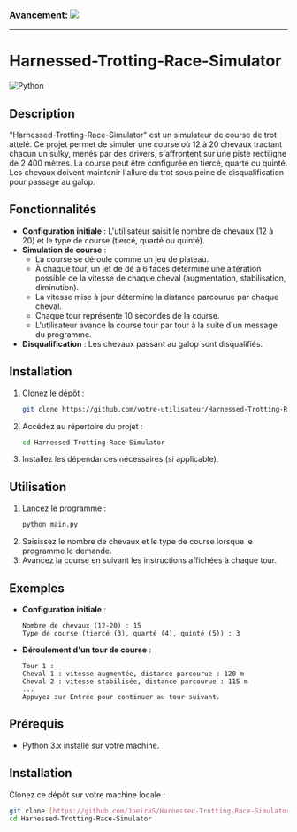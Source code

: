 ### **Avancement:** ![](https://geps.dev/progress/5)
___

# Harnessed-Trotting-Race-Simulator

![Python](https://img.shields.io/badge/python-3670A0?style=for-the-badge&logo=python&logoColor=ffdd54)

## Description

"Harnessed-Trotting-Race-Simulator" est un simulateur de course de trot attelé. Ce projet permet de simuler une course où 12 à 20 chevaux tractant chacun un sulky, menés par des drivers, s'affrontent sur une piste rectiligne de 2 400 mètres. La course peut être configurée en tiercé, quarté ou quinté. Les chevaux doivent maintenir l'allure du trot sous peine de disqualification pour passage au galop.

## Fonctionnalités

- **Configuration initiale** : L'utilisateur saisit le nombre de chevaux (12 à 20) et le type de course (tiercé, quarté ou quinté).
- **Simulation de course** : 
  - La course se déroule comme un jeu de plateau.
  - À chaque tour, un jet de dé à 6 faces détermine une altération possible de la vitesse de chaque cheval (augmentation, stabilisation, diminution).
  - La vitesse mise à jour détermine la distance parcourue par chaque cheval.
  - Chaque tour représente 10 secondes de la course.
  - L'utilisateur avance la course tour par tour à la suite d'un message du programme.
- **Disqualification** : Les chevaux passant au galop sont disqualifiés.

## Installation

1. Clonez le dépôt :
    ```bash
    git clone https://github.com/votre-utilisateur/Harnessed-Trotting-Race-Simulator.git
    ```
2. Accédez au répertoire du projet :
    ```bash
    cd Harnessed-Trotting-Race-Simulator
    ```
3. Installez les dépendances nécessaires (si applicable).

## Utilisation

1. Lancez le programme :
    ```bash
    python main.py
    ```
2. Saisissez le nombre de chevaux et le type de course lorsque le programme le demande.
3. Avancez la course en suivant les instructions affichées à chaque tour.

## Exemples

- **Configuration initiale** :
    ```
    Nombre de chevaux (12-20) : 15
    Type de course (tiercé (3), quarté (4), quinté (5)) : 3
    ```
- **Déroulement d'un tour de course** :
    ```
    Tour 1 :
    Cheval 1 : vitesse augmentée, distance parcourue : 120 m
    Cheval 2 : vitesse stabilisée, distance parcourue : 115 m
    ...
    Appuyez sur Entrée pour continuer au tour suivant.
    ```
## Prérequis

- Python 3.x installé sur votre machine.

## Installation

Clonez ce dépôt sur votre machine locale :

```bash
git clone [https://github.com/JneiraS/Harnessed-Trotting-Race-Simulator.git]
cd Harnessed-Trotting-Race-Simulator

